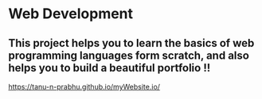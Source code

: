 # Web Development
<h2>This project helps you to learn the basics of web programming languages form scratch, and also helps you to build a beautiful portfolio !!</h2>

https://tanu-n-prabhu.github.io/myWebsite.io/
